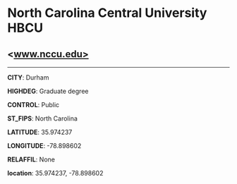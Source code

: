 # North Carolina Central University HBCU
## <www.nccu.edu>
---
**CITY**: Durham

**HIGHDEG**: Graduate degree

**CONTROL**: Public

**ST_FIPS**: North Carolina

**LATITUDE**: 35.974237

**LONGITUDE**: -78.898602

**RELAFFIL**: None

**location**: 35.974237, -78.898602